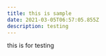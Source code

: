 ```yaml
---
title: this is sample
date: 2021-03-05T06:57:05.855Z
description: testing
---
```

this is for testing